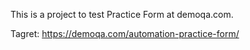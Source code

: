 This is a project to test Practice Form at demoqa.com.

Tagret: https://demoqa.com/automation-practice-form/